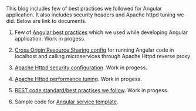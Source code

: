 This blog includes few of best practices we followed for Angular application. It also includes security headers and Apache httpd tuning we did. Below are link to documents.

1. Few of [Angular best practices](https://github.com/ninadhulle/blog/blob/master/angular-best-practices.md) which we used while developing Angular application. Work in progess.

2. [Cross Origin Resource Sharing config](https://github.com/ninadhulle/blog/blob/master/apache-cors-config-for-dev.md) for running Angular code in localhost and calling microservices through Apache Httpd reverse proxy

3. [Apache Httpd security configuration](https://github.com/ninadhulle/blog/blob/master/apache-httpd-security.md). Work in progess. 

4. [Apache Httpd performance tuning](https://github.com/ninadhulle/blog/blob/master/apache-httpd-tuning.md). Work in progess.

5. [REST code standard/best practises we follow](https://github.com/ninadhulle/blog/blob/master/basic-micro-services-api-naming-practises.md). Work in progess.

6. Sample code for [Angular service template](https://github.com/ninadhulle/blog/blob/master/service-template-for-angular-lookup-services.md).
